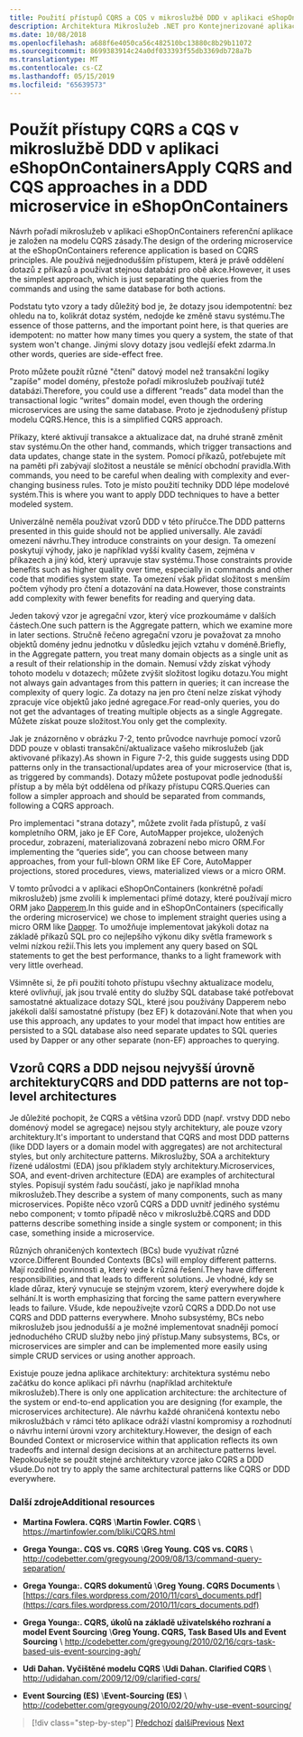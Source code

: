 ```yaml
---
title: Použití přístupů CQRS a CQS v mikroslužbě DDD v aplikaci eShopOnContainers
description: Architektura Mikroslužeb .NET pro Kontejnerizované aplikace .NET | Pochopte způsob, jakým CQRS je implementována v pořadí mikroslužeb v aplikaci eShopOnContainers.
ms.date: 10/08/2018
ms.openlocfilehash: a688f6e4050ca56c482510bc13880c8b29b11072
ms.sourcegitcommit: 8699383914c24a0df033393f55db3369db728a7b
ms.translationtype: MT
ms.contentlocale: cs-CZ
ms.lasthandoff: 05/15/2019
ms.locfileid: "65639573"
---
```

# <a name="apply-cqrs-and-cqs-approaches-in-a-ddd-microservice-in-eshoponcontainers"></a><span data-ttu-id="199e5-103">Použít přístupy CQRS a CQS v mikroslužbě DDD v aplikaci eShopOnContainers</span><span class="sxs-lookup"><span data-stu-id="199e5-103">Apply CQRS and CQS approaches in a DDD microservice in eShopOnContainers</span></span>

<span data-ttu-id="199e5-104">Návrh pořadí mikroslužeb v aplikaci eShopOnContainers referenční aplikace je založen na modelu CQRS zásady.</span><span class="sxs-lookup"><span data-stu-id="199e5-104">The design of the ordering microservice at the eShopOnContainers reference application is based on CQRS principles.</span></span> <span data-ttu-id="199e5-105">Ale používá nejjednodušším přístupem, která je právě oddělení dotazů z příkazů a používat stejnou databázi pro obě akce.</span><span class="sxs-lookup"><span data-stu-id="199e5-105">However, it uses the simplest approach, which is just separating the queries from the commands and using the same database for both actions.</span></span>

<span data-ttu-id="199e5-106">Podstatu tyto vzory a tady důležitý bod je, že dotazy jsou idempotentní: bez ohledu na to, kolikrát dotaz systém, nedojde ke změně stavu systému.</span><span class="sxs-lookup"><span data-stu-id="199e5-106">The essence of those patterns, and the important point here, is that queries are idempotent: no matter how many times you query a system, the state of that system won't change.</span></span> <span data-ttu-id="199e5-107">Jinými slovy dotazy jsou vedlejší efekt zdarma.</span><span class="sxs-lookup"><span data-stu-id="199e5-107">In other words, queries are side-effect free.</span></span>

<span data-ttu-id="199e5-108">Proto můžete použít různé "čtení" datový model než transakční logiky "zapíše" model domény, přestože pořadí mikroslužeb používají tutéž databázi.</span><span class="sxs-lookup"><span data-stu-id="199e5-108">Therefore, you could use a different “reads” data model than the transactional logic “writes” domain model, even though the ordering microservices are using the same database.</span></span> <span data-ttu-id="199e5-109">Proto je zjednodušený přístup modelu CQRS.</span><span class="sxs-lookup"><span data-stu-id="199e5-109">Hence, this is a simplified CQRS approach.</span></span>

<span data-ttu-id="199e5-110">Příkazy, které aktivují transakce a aktualizace dat, na druhé straně změnit stav systému.</span><span class="sxs-lookup"><span data-stu-id="199e5-110">On the other hand, commands, which trigger transactions and data updates, change state in the system.</span></span> <span data-ttu-id="199e5-111">Pomocí příkazů, potřebujete mít na paměti při zabývají složitost a neustále se měnící obchodní pravidla.</span><span class="sxs-lookup"><span data-stu-id="199e5-111">With commands, you need to be careful when dealing with complexity and ever-changing business rules.</span></span> <span data-ttu-id="199e5-112">Toto je místo použití techniky DDD lépe modelové systém.</span><span class="sxs-lookup"><span data-stu-id="199e5-112">This is where you want to apply DDD techniques to have a better modeled system.</span></span>

<span data-ttu-id="199e5-113">Univerzálně neměla používat vzorů DDD v této příručce.</span><span class="sxs-lookup"><span data-stu-id="199e5-113">The DDD patterns presented in this guide should not be applied universally.</span></span> <span data-ttu-id="199e5-114">Ale zavádí omezení návrhu.</span><span class="sxs-lookup"><span data-stu-id="199e5-114">They introduce constraints on your design.</span></span> <span data-ttu-id="199e5-115">Ta omezení poskytují výhody, jako je například vyšší kvality časem, zejména v příkazech a jiný kód, který upravuje stav systému.</span><span class="sxs-lookup"><span data-stu-id="199e5-115">Those constraints provide benefits such as higher quality over time, especially in commands and other code that modifies system state.</span></span> <span data-ttu-id="199e5-116">Ta omezení však přidat složitost s menším počtem výhody pro čtení a dotazování na data.</span><span class="sxs-lookup"><span data-stu-id="199e5-116">However, those constraints add complexity with fewer benefits for reading and querying data.</span></span>

<span data-ttu-id="199e5-117">Jeden takový vzor je agregační vzor, který více prozkoumáme v dalších částech.</span><span class="sxs-lookup"><span data-stu-id="199e5-117">One such pattern is the Aggregate pattern, which we examine more in later sections.</span></span> <span data-ttu-id="199e5-118">Stručně řečeno agregační vzoru je považovat za mnoho objektů domény jednu jednotku v důsledku jejich vztahu v doméně.</span><span class="sxs-lookup"><span data-stu-id="199e5-118">Briefly, in the Aggregate pattern, you treat many domain objects as a single unit as a result of their relationship in the domain.</span></span> <span data-ttu-id="199e5-119">Nemusí vždy získat výhody tohoto modelu v dotazech; můžete zvýšit složitost logiku dotazu.</span><span class="sxs-lookup"><span data-stu-id="199e5-119">You might not always gain advantages from this pattern in queries; it can increase the complexity of query logic.</span></span> <span data-ttu-id="199e5-120">Za dotazy na jen pro čtení nelze získat výhody zpracuje více objektů jako jedné agregace.</span><span class="sxs-lookup"><span data-stu-id="199e5-120">For read-only queries, you do not get the advantages of treating multiple objects as a single Aggregate.</span></span> <span data-ttu-id="199e5-121">Můžete získat pouze složitost.</span><span class="sxs-lookup"><span data-stu-id="199e5-121">You only get the complexity.</span></span>

<span data-ttu-id="199e5-122">Jak je znázorněno v obrázku 7-2, tento průvodce navrhuje pomocí vzorů DDD pouze v oblasti transakční/aktualizace vašeho mikroslužeb (jak aktivované příkazy).</span><span class="sxs-lookup"><span data-stu-id="199e5-122">As shown in Figure 7-2, this guide suggests using DDD patterns only in the transactional/updates area of your microservice (that is, as triggered by commands).</span></span> <span data-ttu-id="199e5-123">Dotazy můžete postupovat podle jednodušší přístup a by měla být oddělena od příkazy přístupu CQRS.</span><span class="sxs-lookup"><span data-stu-id="199e5-123">Queries can follow a simpler approach and should be separated from commands, following a CQRS approach.</span></span>

<span data-ttu-id="199e5-124">Pro implementaci "strana dotazy", můžete zvolit řada přístupů, z vaší kompletního ORM, jako je EF Core, AutoMapper projekce, uložených procedur, zobrazení, materializovaná zobrazení nebo micro ORM.</span><span class="sxs-lookup"><span data-stu-id="199e5-124">For implementing the “queries side”, you can choose between many approaches, from your full-blown ORM like EF Core, AutoMapper projections, stored procedures, views, materialized views or a micro ORM.</span></span>

<span data-ttu-id="199e5-125">V tomto průvodci a v aplikaci eShopOnContainers (konkrétně pořadí mikroslužeb) jsme zvolili k implementaci přímé dotazy, které používají micro ORM jako [Dapperem](https://github.com/StackExchange/dapper-dot-net).</span><span class="sxs-lookup"><span data-stu-id="199e5-125">In this guide and in eShopOnContainers (specifically the ordering microservice) we chose to implement straight queries using a micro ORM like [Dapper](https://github.com/StackExchange/dapper-dot-net).</span></span> <span data-ttu-id="199e5-126">To umožňuje implementovat jakýkoli dotaz na základě příkazů SQL pro co nejlepšího výkonu díky světla framework s velmi nízkou režií.</span><span class="sxs-lookup"><span data-stu-id="199e5-126">This lets you implement any query based on SQL statements to get the best performance, thanks to a light framework with very little overhead.</span></span>

<span data-ttu-id="199e5-127">Všimněte si, že při použití tohoto přístupu všechny aktualizace modelu, které ovlivňují, jak jsou trvalé entity do služby SQL database také potřebovat samostatné aktualizace dotazy SQL, které jsou používány Dapperem nebo jakékoli další samostatné přístupy (bez EF) k dotazování.</span><span class="sxs-lookup"><span data-stu-id="199e5-127">Note that when you use this approach, any updates to your model that impact how entities are persisted to a SQL database also need separate updates to SQL queries used by Dapper or any other separate (non-EF) approaches to querying.</span></span>

## <a name="cqrs-and-ddd-patterns-are-not-top-level-architectures"></a><span data-ttu-id="199e5-128">Vzorů CQRS a DDD nejsou nejvyšší úrovně architektury</span><span class="sxs-lookup"><span data-stu-id="199e5-128">CQRS and DDD patterns are not top-level architectures</span></span>

<span data-ttu-id="199e5-129">Je důležité pochopit, že CQRS a většina vzorů DDD (např. vrstvy DDD nebo doménový model se agregace) nejsou styly architektury, ale pouze vzory architektury.</span><span class="sxs-lookup"><span data-stu-id="199e5-129">It's important to understand that CQRS and most DDD patterns (like DDD layers or a domain model with aggregates) are not architectural styles, but only architecture patterns.</span></span> <span data-ttu-id="199e5-130">Mikroslužby, SOA a architektury řízené událostmi (EDA) jsou příkladem styly architektury.</span><span class="sxs-lookup"><span data-stu-id="199e5-130">Microservices, SOA, and event-driven architecture (EDA) are examples of architectural styles.</span></span> <span data-ttu-id="199e5-131">Popisují systém řadu součástí, jako je například mnoha mikroslužeb.</span><span class="sxs-lookup"><span data-stu-id="199e5-131">They describe a system of many components, such as many microservices.</span></span> <span data-ttu-id="199e5-132">Popište něco vzorů CQRS a DDD uvnitř jediného systému nebo component; v tomto případě něco v mikroslužbě.</span><span class="sxs-lookup"><span data-stu-id="199e5-132">CQRS and DDD patterns describe something inside a single system or component; in this case, something inside a microservice.</span></span>

<span data-ttu-id="199e5-133">Různých ohraničených kontextech (BCs) bude využívat různé vzorce.</span><span class="sxs-lookup"><span data-stu-id="199e5-133">Different Bounded Contexts (BCs) will employ different patterns.</span></span> <span data-ttu-id="199e5-134">Mají rozdílné povinnosti a, který vede k různá řešení.</span><span class="sxs-lookup"><span data-stu-id="199e5-134">They have different responsibilities, and that leads to different solutions.</span></span> <span data-ttu-id="199e5-135">Je vhodné, kdy se klade důraz, který vynucuje se stejným vzorem, který everywhere dojde k selhání.</span><span class="sxs-lookup"><span data-stu-id="199e5-135">It is worth emphasizing that forcing the same pattern everywhere leads to failure.</span></span> <span data-ttu-id="199e5-136">Všude, kde nepoužívejte vzorů CQRS a DDD.</span><span class="sxs-lookup"><span data-stu-id="199e5-136">Do not use CQRS and DDD patterns everywhere.</span></span> <span data-ttu-id="199e5-137">Mnoho subsystémy, BCs nebo mikroslužeb jsou jednodušší a je možné implementovat snadněji pomocí jednoduchého CRUD služby nebo jiný přístup.</span><span class="sxs-lookup"><span data-stu-id="199e5-137">Many subsystems, BCs, or microservices are simpler and can be implemented more easily using simple CRUD services or using another approach.</span></span>

<span data-ttu-id="199e5-138">Existuje pouze jedna aplikace architektury: architektura systému nebo začátku do konce aplikaci při návrhu (například architektuře mikroslužeb).</span><span class="sxs-lookup"><span data-stu-id="199e5-138">There is only one application architecture: the architecture of the system or end-to-end application you are designing (for example, the microservices architecture).</span></span> <span data-ttu-id="199e5-139">Ale návrhu každé ohraničená kontextu nebo mikroslužbách v rámci této aplikace odráží vlastní kompromisy a rozhodnutí o návrhu interní úrovni vzory architektury.</span><span class="sxs-lookup"><span data-stu-id="199e5-139">However, the design of each Bounded Context or microservice within that application reflects its own tradeoffs and internal design decisions at an architecture patterns level.</span></span> <span data-ttu-id="199e5-140">Nepokoušejte se použít stejné architektury vzorce jako CQRS a DDD všude.</span><span class="sxs-lookup"><span data-stu-id="199e5-140">Do not try to apply the same architectural patterns like CQRS or DDD everywhere.</span></span>

### <a name="additional-resources"></a><span data-ttu-id="199e5-141">Další zdroje</span><span class="sxs-lookup"><span data-stu-id="199e5-141">Additional resources</span></span>

- <span data-ttu-id="199e5-142">**Martina Fowlera. CQRS** \\</span><span class="sxs-lookup"><span data-stu-id="199e5-142">**Martin Fowler. CQRS** \\</span></span>
  <https://martinfowler.com/bliki/CQRS.html>

- <span data-ttu-id="199e5-143">**Grega Younga:. CQS vs. CQRS** \\</span><span class="sxs-lookup"><span data-stu-id="199e5-143">**Greg Young. CQS vs. CQRS** \\</span></span>
  <http://codebetter.com/gregyoung/2009/08/13/command-query-separation/>

- <span data-ttu-id="199e5-144">**Grega Younga:. CQRS dokumentů** \\</span><span class="sxs-lookup"><span data-stu-id="199e5-144">**Greg Young. CQRS Documents** \\</span></span>
  [https://cqrs.files.wordpress.com/2010/11/cqrs\_documents.pdf](https://cqrs.files.wordpress.com/2010/11/cqrs_documents.pdf)

- <span data-ttu-id="199e5-145">**Grega Younga:. CQRS, úkolů na základě uživatelského rozhraní a model Event Sourcing** \\</span><span class="sxs-lookup"><span data-stu-id="199e5-145">**Greg Young. CQRS, Task Based UIs and Event Sourcing** \\</span></span>
  <http://codebetter.com/gregyoung/2010/02/16/cqrs-task-based-uis-event-sourcing-agh/>

- <span data-ttu-id="199e5-146">**Udi Dahan. Vyčištěné modelu CQRS** \\</span><span class="sxs-lookup"><span data-stu-id="199e5-146">**Udi Dahan. Clarified CQRS** \\</span></span>
  <http://udidahan.com/2009/12/09/clarified-cqrs/>

- <span data-ttu-id="199e5-147">**Event Sourcing (ES)** \\</span><span class="sxs-lookup"><span data-stu-id="199e5-147">**Event-Sourcing (ES)** \\</span></span>
  <http://codebetter.com/gregyoung/2010/02/20/why-use-event-sourcing/>

>[!div class="step-by-step"]
><span data-ttu-id="199e5-148">[Předchozí](apply-simplified-microservice-cqrs-ddd-patterns.md)
>[další](cqrs-microservice-reads.md)</span><span class="sxs-lookup"><span data-stu-id="199e5-148">[Previous](apply-simplified-microservice-cqrs-ddd-patterns.md)
[Next](cqrs-microservice-reads.md)</span></span>
